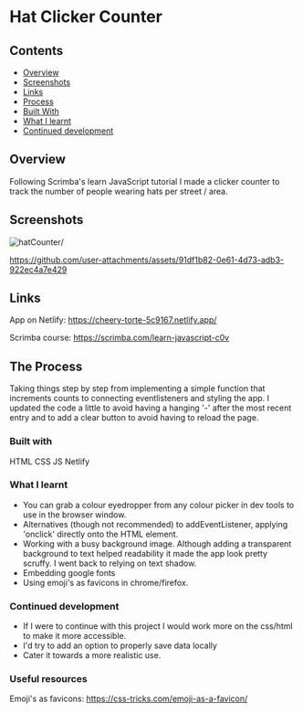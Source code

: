 # Hat Clicker Counter

## Contents
* [Overview](#overview)
* [Screenshots](#screenshots)
* [Links](#links)
* [Process](#the-process)
* [Built With](#built-with)
* [What I learnt](#what-i-learnt)
* [Continued development](#continued-development)

## Overview
Following Scrimba's learn JavaScript tutorial I made a clicker counter to track the number of people wearing hats per street / area.

## Screenshots
![hatCounter](https://github.com/user-attachments/assets/ae29c79b-fa7a-4a01-943b-8c104ddcf847)/

https://github.com/user-attachments/assets/91df1b82-0e61-4d73-adb3-922ec4a7e429




## Links
App on Netlify:
https://cheery-torte-5c9167.netlify.app/ 

Scrimba course:
https://scrimba.com/learn-javascript-c0v

## The Process
Taking things step by step from implementing a simple function that increments counts to connecting eventlisteners and styling the app. I updated the code a little to avoid having a hanging '-' after the most recent entry and to add a clear button to avoid having to reload the page.

### Built with
HTML
CSS
JS
Netlify

### What I learnt
- You can grab a colour eyedropper from any colour picker in dev tools to use in the browser window.
- Alternatives (though not recommended) to addEventListener, applying 'onclick' directly onto the HTML element.
- Working with a busy background image. Although adding a transparent background to text helped readability it made the app look pretty scruffy. I went back to relying on text shadow.
- Embedding google fonts
- Using emoji's as favicons in chrome/firefox.

### Continued development
- If I were to continue with this project I would work more on the css/html to make it more accessible.
- I'd try to add an option to properly save data locally
- Cater it towards a more realistic use.

### Useful resources
Emoji's as favicons: https://css-tricks.com/emoji-as-a-favicon/
